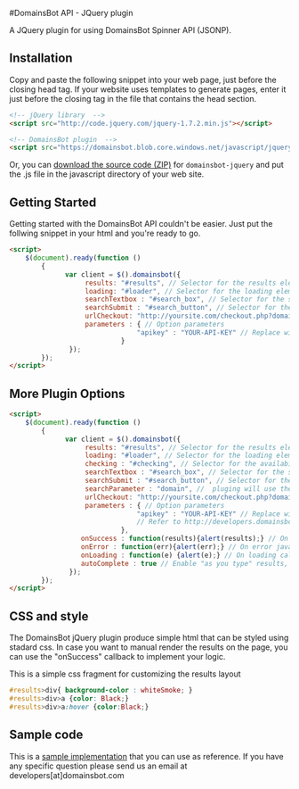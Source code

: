 #DomainsBot API - JQuery plugin

A JQuery plugin for using DomainsBot Spinner API (JSONP).


## Installation

Copy and paste the following snippet into your web page, just before the closing head tag. If your website uses templates to generate pages, enter it just before the closing tag in the file that contains the head section.

```html
<!-- jQuery library  -->
<script src="http://code.jquery.com/jquery-1.7.2.min.js"></script>

<!-- DomainsBot plugin  -->
<script src="https://domainsbot.blob.core.windows.net/javascript/jquery.domainsbot-1.0.min.js"></script>
```

Or, you can [download the source code (ZIP)](https://github.com/DomainsBot/domainsbot-jquery/zipball/master "domainsbot-jquery
source code") for `domainsbot-jquery` and put the .js file in the javascript directory of your web site.

## Getting Started

Getting started with the DomainsBot API couldn't be easier. Just put the follwing snippet in your html and you're ready to go.

```html
<script>
	$(document).ready(function ()
		{
			  var client = $().domainsbot({
				   results: "#results", // Selector for the results element
				   loading: "#loader", // Selector for the loading element
				   searchTextbox : "#search_box", // Selector for the search box element
				   searchSubmit : "#search_button", // Selector for the submit button element
				   urlCheckout: "http://yoursite.com/checkout.php?domain=%domain%", // Checkout url
				   parameters : { // Option parameters
								"apikey" : "YOUR-API-KEY" // Replace with your api token from http://developers.domainsbot.com
							}
			   });
		});
</script>
```

## More Plugin Options

```html
<script>
	$(document).ready(function ()
		{
			  var client = $().domainsbot({
				   results: "#results", // Selector for the results element
				   loading: "#loader", // Selector for the loading element
				   checking : "#checking", // Selector for the availability check loading element
				   searchTextbox : "#search_box", // Selector for the search box element
				   searchSubmit : "#search_button", // Selector for the submit button element
				   searchParameter : "domain", //  pluging will use the specified url parameter for displaying suggestion, (i.e.: http://www.yoursite.com/?domain=finddomains)
				   urlCheckout: "http://yoursite.com/checkout.php?domain=%domain%", // Checkout url
				   parameters : { // Option parameters
								"apikey" : "YOUR-API-KEY" // Replace with your api key from http://developers.domainsbot.com
								// Refer to http://developers.domainsbot.com/ for the complete list of api parameters
							},
				  onSuccess : function(results){alert(results);} // On success javascript callback
				  onError : function(err){alert(err);} // On error javascript callback
				  onLoading : function(e) {alert(e);} // On loading callback
				  autoComplete : true // Enable "as you type" results, default false
			   });
		});
</script>
```

## CSS and style

The DomainsBot jQuery plugin produce simple html that can be styled using stadard css.
In case you want to manual render the results on the page, you can use the "onSuccess" callback to implement your logic.

This is a simple css fragment for customizing the results layout

```css
#results>div{ background-color : whiteSmoke; }
#results>div>a {color: Black;}
#results>div>a:hover {color:Black;}
```

## Sample code
This is a [sample implementation](https://github.com/DomainsBot/domainsbot-jquery/blob/master/test.html "domainsbot-jquery
sample code") that you can use as reference. If you have any specific question please send us an email at developers[at]domainsbot.com


